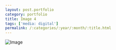 ```yaml
---
layout: post.portfolio
category: portfolio
title: Image 4
tags: ['media: digital']
permalink: /:categories/:year/:month/:title.html
---
```


![Image](http://placehold.it/200?text=4)